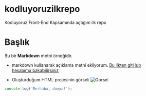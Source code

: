 # kodluyoruzilkrepo
Kodluyoruz Front-End  Kapsamında açtığım ilk repo
# Başlık

Bu bir **Markdown** metni örneğidir. 

* markdown kullanarak açıklama metni ekliyorum.
[Bu likten gitHub hesabıma bakabilirsiniz](https://github.com/DuyguAkkus)

* Oluşturduğum HTML projesinin görseli
![Gorsel](markdown-gorsel/deneme.jpg)

```javascript
console.log('Merhaba, dünya!');
